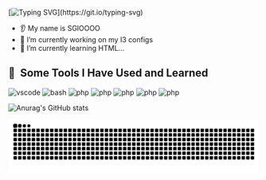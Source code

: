 [![Typing SVG](https://readme-typing-svg.demolab.com/?lines=HI+THERE!!)](https://git.io/typing-svg)
* 👂 My name is SGlOOOO
* 🔭 I’m currently working on my I3 configs
* 🌱 I’m currently learning HTML...

<h2> 🚀 &nbsp;Some Tools I Have Used and Learned</h2>
<p align="left">
<img src="https://cdn.jsdelivr.net/gh/devicons/devicon/icons/vscode/vscode-original.svg" alt="vscode" width="45" height="45"/>
<img src="https://cdn.jsdelivr.net/gh/devicons/devicon/icons/ubuntu/ubuntu-original.svg" alt="bash" width="45" height="45"/>
<img src="https://cdn.jsdelivr.net/gh/devicons/devicon/icons/neovim/neovim-original.svg" alt="php" width="45" height="45"/>
<img src="https://cdn.jsdelivr.net/gh/devicons/devicon/icons/cplusplus/cplusplus-original.svg" alt="php" width="45" height="45"/>
<img src="https://cdn.jsdelivr.net/gh/devicons/devicon/icons/c/c-original.svg" alt="php" width="45" height="45"/>
<img src="https://cdn.jsdelivr.net/gh/devicons/devicon/icons/figma/figma-original.svg" alt="php" width="45" height="45"/>
<img src="https://cdn.jsdelivr.net/gh/devicons/devicon/icons/java/java-original.svg" alt="php" width="45" height="45"/>
</p>

![Anurag's GitHub stats](https://github-readme-stats.vercel.app/api?username=SGlOO&show_icons=true&theme=nord)

<div>
  <picture>
  <source media="(prefers-color-scheme: dark)" srcset="https://raw.githubusercontent.com/SGlOO/SGlOO/output/github-contribution-grid-snake-dark.svg">
  <source media="(prefers-color-scheme: light)" srcset="https://raw.githubusercontent.com/SGlOO/SGlOO/output/github-contribution-grid-snake.svg">
  <img alt="snake animation" src="https://raw.githubusercontent.com/SGlOO/SGlOO/output/github-contribution-grid-snake.svg">
  </picture>
  
  <!--
  <img src="https://activity-graph.herokuapp.com/graph?username=ivansaul&theme=react-dark&bg_color=20232a&hide_border=true" width="80%"/>
  -->
</div>
